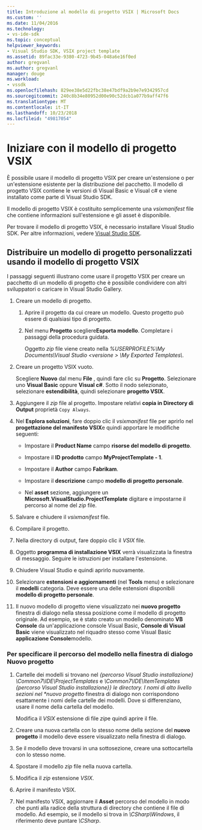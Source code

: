 ```yaml
---
title: Introduzione al modello di progetto VSIX | Microsoft Docs
ms.custom: ''
ms.date: 11/04/2016
ms.technology:
- vs-ide-sdk
ms.topic: conceptual
helpviewer_keywords:
- Visual Studio SDK, VSIX project template
ms.assetid: 89fac33e-9380-4723-9b45-048a6e16f0ed
author: gregvanl
ms.author: gregvanl
manager: douge
ms.workload:
- vssdk
ms.openlocfilehash: 829ee38e5d22fbc38e47bdf9a2b9e7e9342957cd
ms.sourcegitcommit: 240c8b34e80952d00e90c52dcb1a077b9aff47f6
ms.translationtype: MT
ms.contentlocale: it-IT
ms.lasthandoff: 10/23/2018
ms.locfileid: "49817054"
---
```

# <a name="get-started-with-the-vsix-project-template"></a>Iniziare con il modello di progetto VSIX
È possibile usare il modello di progetto VSIX per creare un'estensione o per un'estensione esistente per la distribuzione del pacchetto. Il modello di progetto VSIX contiene le versioni di Visual Basic e Visual c# e viene installato come parte di Visual Studio SDK.  

 Il modello di progetto VSIX è costituito semplicemente una *vsixmanifest* file che contiene informazioni sull'estensione e gli asset è disponibile.  

 Per trovare il modello di progetto VSIX, è necessario installare Visual Studio SDK. Per altre informazioni, vedere [Visual Studio SDK](../extensibility/visual-studio-sdk.md).  

## <a name="deploy-a-custom-project-template-using-the-vsix-project-template"></a>Distribuire un modello di progetto personalizzati usando il modello di progetto VSIX  
 I passaggi seguenti illustrano come usare il progetto VSIX per creare un pacchetto di un modello di progetto che è possibile condividere con altri sviluppatori o caricare in Visual Studio Gallery.  

1.  Creare un modello di progetto.  

    1.  Aprire il progetto da cui creare un modello. Questo progetto può essere di qualsiasi tipo di progetto.  

    2.  Nel menu **Progetto** scegliere**Esporta modello**. Completare i passaggi della procedura guidata.  

         Oggetto *zip* file viene creato nella *%USERPROFILE%\My Documents\Visual Studio \<versione > \My Exported Templates\\*.  

2.  Creare un progetto VSIX vuoto.  

     Scegliere **Nuovo** dal menu **File** , quindi fare clic su **Progetto**. Selezionare uno **Visual Basic** oppure **Visual c#**. Sotto il nodo selezionato, selezionare **estendibilità**, quindi selezionare **progetto VSIX**.  

3.  Aggiungere il *zip* file al progetto. Impostare relativi **copia in Directory di Output** proprietà `Copy Always`.  

4.  Nel **Esplora soluzioni**, fare doppio clic il *vsixmanifest* file per aprirlo nel **progettazione del manifesto VSIX**e quindi apportare le modifiche seguenti:  

    -   Impostare il **Product Name** campo **risorse del modello di progetto**.  

    -   Impostare il **ID prodotto** campo **MyProjectTemplate - 1**.  

    -   Impostare il **Author** campo **Fabrikam**.  

    -   Impostare il **descrizione** campo **modello di progetto personale**.  

    -   Nel **asset** sezione, aggiungere un **Microsoft.VisualStudio.ProjectTemplate** digitare e impostarne il percorso al nome del *zip* file.  

5.  Salvare e chiudere il *vsixmanifest* file.  

6.  Compilare il progetto.  

7.  Nella directory di output, fare doppio clic il *VSIX* file.  

8.  Oggetto **programma di installazione VSIX** verrà visualizzata la finestra di messaggio. Seguire le istruzioni per installare l'estensione.  

9. Chiudere Visual Studio e quindi aprirlo nuovamente.  

10. Selezionare **estensioni e aggiornamenti** (nel **Tools** menu) e selezionare il **modelli** categoria. Deve essere una delle estensioni disponibili **modello di progetto personale**.  

11. Il nuovo modello di progetto viene visualizzato nei **nuovo progetto** finestra di dialogo nella stessa posizione come il modello di progetto originale. Ad esempio, se è stato creato un modello denominato **VB Console** da un'applicazione console Visual Basic, **Console di Visual Basic** viene visualizzato nel riquadro stesso come Visual Basic **applicazione Console**modello.  

### <a name="to-specify-the-location-of-the-template-in-the-new-project-dialog-box"></a>Per specificare il percorso del modello nella finestra di dialogo Nuovo progetto  

1. Cartelle dei modelli si trovano nel *{percorso Visual Studio installazione} \Common7\IDE\ProjectTemplates* e <em>\Common7\IDE\ItemTemplates {percorso Visual Studio installazione}} le directory. I nomi di alto livello sezioni nel **nuovo progetto</em>*  finestra di dialogo non corrispondono esattamente i nomi delle cartelle dei modelli. Dove si differenziano, usare il nome della cartella del modello.  

    Modifica il *VSIX* estensione di file *zip*e quindi aprire il file.  

2. Creare una nuova cartella con lo stesso nome della sezione del **nuovo progetto** il modello deve essere visualizzato nella finestra di dialogo.  

3. Se il modello deve trovarsi in una sottosezione, creare una sottocartella con lo stesso nome.  

4. Spostare il modello *zip* file nella nuova cartella.  

5. Modifica il *zip* estensione *VSIX*.  

6. Aprire il manifesto VSIX.  

7. Nel manifesto VSIX, aggiornare il **Asset** percorso del modello in modo che punti alla radice della struttura di directory che contiene il file di modello. Ad esempio, se il modello si trova in *\CSharp\Windows*, il riferimento deve puntare *\CSharp*.
